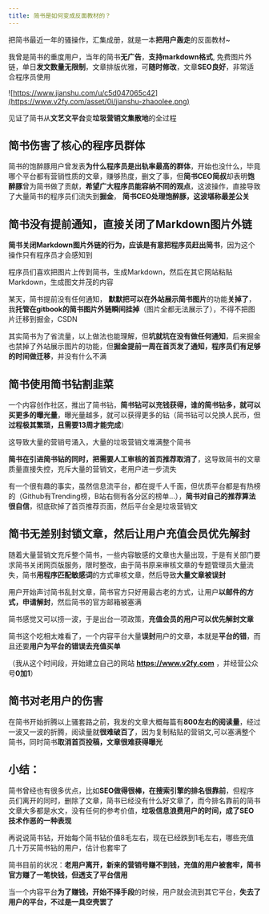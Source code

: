 ```yaml
---
title: 简书是如何变成反面教材的？
---
```


把简书最近一年的骚操作，汇集成册，就是一本**把用户轰走**的反面教材~


我曾是简书的重度用户，当年的简书**无广告**，**支持markdown格式**,  免费图片外链，单日**发文数量无限制**，文章排版优雅，可**随时修改**，文章**SEO良好**，非常适合程序员使用

![https://www.jianshu.com/u/c5d047065c42](https://www.v2fy.com/asset/0i/jianshu-zhaoolee.png)


见证了简书从**文艺文平台**变**垃圾营销文集散地**的全过程


## 简书伤害了核心的程序员群体

简书的饱醉豚用户曾发表**为什么程序员是出轨率最高的群体**，开始也没什么，毕竟哪个平台都有营销性质的文章，赚够热度，删文了事，但**简书CEO简叔**却表明**饱醉豚**曾为简书做了贡献，**希望广大程序员能容纳不同的观点**，这波操作，直接导致了大量简书的程序员们流失到**掘金**， **简书CEO处理饱醉豚，这波堪称最差公关**

## 简书没有提前通知，直接关闭了Markdown图片外链

**简书关闭Markdown图片外链的行为，应该是有意把程序员赶出简书**，因为这个操作只有程序员才会感知到

程序员们喜欢把图片上传到简书，生成Markdown，然后在其它网站粘贴Markdown，生成图文并茂的内容

某天，简书提前没有任何通知， **默默把可以在外站展示简书图片**的功能**关掉了**，我**托管在gitbook的简书图片外链瞬间挂掉**（图片全都无法展示了），不得不把图片迁移到掘金，CSDN

其实简书为了省流量，以上做法也能理解，但**坑就坑在没有做任何通知**，后来掘金也禁掉了外站展示图片的功能，但**掘金提前一周在首页发了通知，程序员们有足够的时间做迁移**，并没有什么不满



## 简书使用简书钻割韭菜

一个内容创作社区，推出了简书钻，**简书钻可以充钱获得，谁的简书钻多，就可以买更多的曝光量**，曝光量越多，就可以获得更多的钻（简书钻可以兑换人民币，但**过程极其繁琐，且需要13周才能完成**）

这导致大量的营销号涌入，大量的垃圾营销文堆满整个简书

**简书在引进简书钻的同时，把需要人工审核的首页推荐取消了**，这导致简书的文章质量直接失控，充斥大量的营销文，老用户进一步流失

有一个很有趣的事实，虽然信息流平台，都在提千人千面，但优质平台都是有热榜的（Github有Trending榜，B站右侧有各分区的榜单...），**简书对自己的推荐算法很自信**，彻底砍掉了首页推荐页面，然后平台全是垃圾营销文



## 简书无差别封锁文章，然后让用户充值会员优先解封


随着大量营销文充斥整个简书，一些内容敏感的文章也大量出现，于是有关部门要求简书关闭网页版服务，限时整改，由于简书原来审核文章的专题管理员大量流失，简书**用程序匹配敏感词**的方式审核文章，然后导致**大量文章被误封**

用户开始声讨简书乱封文章，简书官方只好用最古老的方式，让用户**以邮件的方式，申请解封**，然后简书的官方邮箱被塞满

简书感觉又可以捞一波，于是出台一项政策，**充值会员的用户可以优先解封文章**

简书这个吃相太难看了，一个内容平台大量**误封**用户的文章，本就是**平台的错**，而且还要**用户为平台的错误去充值买单**

（我从这个时间段，开始建立自己的网站 **https://www.v2fy.com** ，并经营公众号**0加1**）


## 简书对老用户的伤害

在简书开始折腾以上骚套路之前，我发的文章大概每篇有**800左右的阅读量**，经过一波又一波的折腾，阅读量就**很难破百了**，因为复制粘贴的营销文,可以塞满整个简书，同时简书**取消首页投稿，文章很难获得曝光**



## 小结：

简书曾经也有很多优点，比如**SEO做得很棒，在搜索引擎的排名很靠前**，但程序员们离开的同时，删除了文章，简书已经没有什么好文章了，而今排名靠前的简书文章大多都是水文，没有任何的参考价值，**垃圾信息浪费用户的时间，成了SEO技术作恶的一种表现**

再说说简书钻，开始每个简书钻价值8毛左右，现在已经跌到1毛左右，哪些充值几十万买简书钻的用户，估计也套牢了

简书目前的状况：**老用户离开，新来的营销号赚不到钱，充值的用户被套牢，简书官方赚了一笔快钱，但透支了平台信用**

当一个内容平台**为了赚钱，开始不择手段**的时候，用户就会流到其它平台，**失去了用户的平台，不过是一具空壳罢了**





